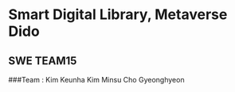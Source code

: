 # Smart Digital Library, Metaverse Dido
## SWE TEAM15
###Team : 
Kim Keunha
Kim Minsu
Cho Gyeonghyeon

